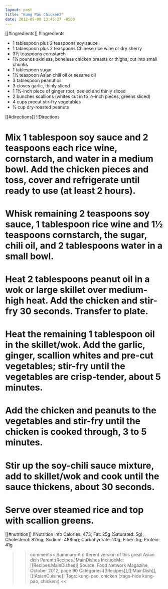 ```yaml
---
layout: post
title: "Kung Pau Chicken2"
date: 2012-09-08 13:45:27 -0500
---
```

[[#ingredients]]
!!Ingredients
* 1 tablespoon plus 2 teaspoons soy sauce
* 1 tablespoon plus 2 teaspoons Chinese rice wine or dry sherry
* 3&frac12; teaspoons cornstarch
* 1&frac14; pounds skinless, boneless chicken breasts or thighs, cut into small chunks
* 1 tablespoon sugar
* 1&frac12; teaspoon Asian chili oil or sesame oil
* 3 tablespoon peanut oil
* 3 cloves garlic, thinly sliced
* 1 1&frac12;-inch piece of ginger root, peeled and thinly sliced
* 2 bunches scallions (whites cut in to &frac12;-inch pieces, greens sliced)
* 4 cups precut stir-fry vegetables
* &frac12; cup dry-roasted peanuts


[[#directions]]
!!Directions

# Mix 1 tablespoon soy sauce and 2 teaspoons each rice wine, cornstarch, and water in a medium bowl. Add the chicken pieces and toss, cover and refrigerate until ready to use (at least 2 hours).

# Whisk remaining 2 teaspoons soy sauce, 1 tablespoon rice wine and 1&frac12; teaspoons cornstarch, the sugar, chili oil, and 2 tablespoons water in a small bowl.

# Heat 2 tablespoons peanut oil in a wok or large skillet over medium-high heat. Add the chicken and stir-fry 30 seconds. Transfer to plate.

# Heat the remaining 1 tablespoon oil in the skillet/wok. Add the garlic, ginger, scallion whites and pre-cut vegetables; stir-fry until the vegetables are crisp-tender, about 5 minutes.

# Add the chicken and peanuts to the vegetables and stir-fry until the chicken is cooked through, 3 to 5 minutes.

# Stir up the soy-chili sauce mixture, add to skillet/wok and cook until the sauce thickens, about 30 seconds.

# Serve over steamed rice and top with scallion greens.

[[#nutrition]]
!!Nutrition info
Calories: 473;
Fat: 25g (Saturated: 5g);
Cholesterol: 82mg;
Sodium: 488mg;
Carbohydrate: 20g;
Fiber: 5g;
Protein: 41g

>>comment<<
Summary:A different version of this great Asian dish
Parent:(Recipes.)MainDishes
IncludeMe:[[Recipes.MainDishes]]
Source: Food Network Magazine, October 2012, page 90
Categories:[[!Recipes]],[[!MainDish]],[[!AsianCuisine]]
Tags: kung-pao, chicken
(:tags-hide kung-pao, chicken:)
>><<

